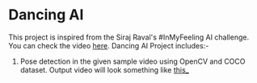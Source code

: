 # Dancing AI
 This project is inspired from the Siraj Raval's #InMyFeeling AI challenge. You can check the video [here](https://www.youtube.com/watch?v=prswDGGmYaE&feature=youtu.be).
Dancing AI Project includes:-
 1. Pose detection in the given sample video using OpenCV and COCO dataset. Output video will look something like [this_](https://github.com/keshavoct98/Dancing-AI/blob/master/output.gif)
